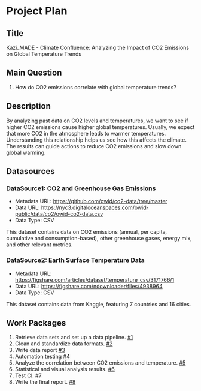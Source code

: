 # Project Plan

## Title
<!-- Give your project a short title. -->
Kazi_MADE - Climate Confluence: Analyzing the Impact of CO2 Emissions on Global Temperature Trends

## Main Question

<!-- Think about one main question you want to answer based on the data. -->
1. How do CO2 emissions correlate with global temperature trends?

## Description

<!-- Describe your data science project in max. 200 words. Consider writing about why and how you attempt it. -->
By analyzing past data on CO2 levels and temperatures, we want to see if higher CO2 emissions cause higher global temperatures. Usually, we expect that more CO2 in the atmosphere leads to warmer temperatures. Understanding this relationship helps us see how this affects the climate. The results can guide actions to reduce CO2 emissions and slow down global warming.

## Datasources

<!-- Describe each datasources you plan to use in a section. Use the prefic "DatasourceX" where X is the id of the datasource. -->

### DataSource1: CO2 and Greenhouse Gas Emissions
* Metadata URL: https://github.com/owid/co2-data/tree/master
* Data URL: https://nyc3.digitaloceanspaces.com/owid-public/data/co2/owid-co2-data.csv
* Data Type: CSV

This dataset contains data on CO2 emissions (annual, per capita, cumulative and consumption-based), other greenhouse gases, energy mix, and other relevant metrics.

### DataSource2: Earth Surface Temperature Data
* Metadata URL: https://figshare.com/articles/dataset/temperature_csv/3171766/1
* Data URL: https://figshare.com/ndownloader/files/4938964
* Data Type: CSV

This dataset contains data from Kaggle, featuring 7 countries and 16 cities.

## Work Packages

<!-- List of work packages ordered sequentially, each pointing to an issue with more details. -->

1. Retrieve data sets and set up a data pipeline. [#1][i1]
2. Clean and standardize data formats. [#2][i2]
3. Write data report [#3][i3]
4. Automation testing [#4][i4]
5. Analyze the correlation between CO2 emissions and temperature. [#5][i5]
6. Statistical and visual analysis results. [#6][i6]
7. Test CI. [#7][i7]
8. Write the final report. [#8][i8]

[i1]: https://github.com/AnikKazi-dev/Kazi_MADE/issues/1
[i2]: https://github.com/AnikKazi-dev/Kazi_MADE/issues/2
[i3]: https://github.com/AnikKazi-dev/Kazi_MADE/issues/3
[i4]: https://github.com/AnikKazi-dev/Kazi_MADE/issues/4
[i5]: https://github.com/AnikKazi-dev/Kazi_MADE/issues/5
[i6]: https://github.com/AnikKazi-dev/Kazi_MADE/issues/6
[i7]: https://github.com/AnikKazi-dev/Kazi_MADE/issues/7
[i8]: https://github.com/AnikKazi-dev/Kazi_MADE/issues/7
